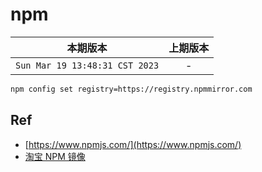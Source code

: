 # npm

|本期版本|上期版本
|:---:|:---:
`Sun Mar 19 13:48:31 CST 2023` | -

```bash
npm config set registry=https://registry.npmmirror.com
```


## Ref

* [https://www.npmjs.com/](https://www.npmjs.com/)
* [淘宝 NPM 镜像](https://npmmirror.com/)